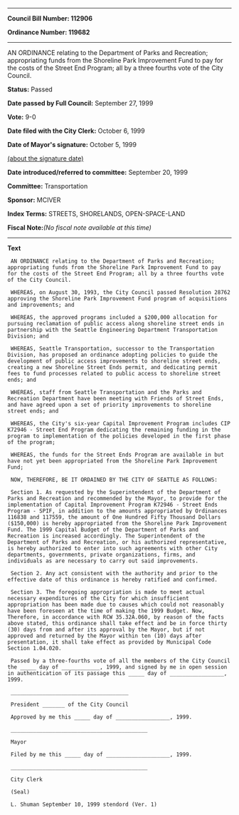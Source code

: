 

********

**Council Bill Number: 112906**
   
**Ordinance Number: 119682**
********

 AN ORDINANCE relating to the Department of Parks and Recreation; appropriating funds from the Shoreline Park Improvement Fund to pay for the costs of the Street End Program; all by a three fourths vote of the City Council.

**Status:** Passed
   
**Date passed by Full Council:** September 27, 1999
   
**Vote:** 9-0
   
**Date filed with the City Clerk:** October 6, 1999
   
**Date of Mayor's signature:** October 5, 1999
   
[(about the signature date)](/~public/approvaldate.htm)
   
   
   
**Date introduced/referred to committee:** September 20, 1999
   
**Committee:** Transportation
   
**Sponsor:** MCIVER
   
   
**Index Terms:** STREETS, SHORELANDS, OPEN-SPACE-LAND

**Fiscal Note:**_(No fiscal note available at this time)_

********

**Text**
   
```
 AN ORDINANCE relating to the Department of Parks and Recreation; appropriating funds from the Shoreline Park Improvement Fund to pay for the costs of the Street End Program; all by a three fourths vote of the City Council.

 WHEREAS, on August 30, 1993, the City Council passed Resolution 28762 approving the Shoreline Park Improvement Fund program of acquisitions and improvements; and

 WHEREAS, the approved programs included a $200,000 allocation for pursuing reclamation of public access along shoreline street ends in partnership with the Seattle Engineering Department Transportation Division; and

 WHEREAS, Seattle Transportation, successor to the Transportation Division, has proposed an ordinance adopting policies to guide the development of public access improvements to shoreline street ends, creating a new Shoreline Street Ends permit, and dedicating permit fees to fund processes related to public access to shoreline street ends; and

 WHEREAS, staff from Seattle Transportation and the Parks and Recreation Department have been meeting with Friends of Street Ends, and have agreed upon a set of priority improvements to shoreline street ends; and

 WHEREAS, the City's six-year Capital Improvement Program includes CIP K72946 - Street End Program dedicating the remaining funding in the program to implementation of the policies developed in the first phase of the program;

 WHEREAS, the funds for the Street Ends Program are available in but have not yet been appropriated from the Shoreline Park Improvement Fund;

 NOW, THEREFORE, BE IT ORDAINED BY THE CITY OF SEATTLE AS FOLLOWS:

 Section 1. As requested by the Superintendent of the Department of Parks and Recreation and recommended by the Mayor, to provide for the implementation of Capital Improvement Program K72946 - Street Ends Program - SPIF, in addition to the amounts appropriated by Ordinances 116838 and 117559, the amount of One Hundred Fifty Thousand Dollars ($150,000) is hereby appropriated from the Shoreline Park Improvement Fund. The 1999 Capital Budget of the Department of Parks and Recreation is increased accordingly. The Superintendent of the Department of Parks and Recreation, or his authorized representative, is hereby authorized to enter into such agreements with other City departments, governments, private organizations, firms, and individuals as are necessary to carry out said improvements.

 Section 2. Any act consistent with the authority and prior to the effective date of this ordinance is hereby ratified and confirmed.

 Section 3. The foregoing appropriation is made to meet actual necessary expenditures of the City for which insufficient appropriation has been made due to causes which could not reasonably have been foreseen at the time of making the 1999 Budget. Now, Therefore, in accordance with RCW 35.32A.060, by reason of the facts above stated, this ordinance shall take effect and be in force thirty (30) days from and after its approval by the Mayor, but if not approved and returned by the Mayor within ten (10) days after presentation, it shall take effect as provided by Municipal Code Section 1.04.020.

 Passed by a three-fourths vote of all the members of the City Council the _____ day of ____________, 1999, and signed by me in open session in authentication of its passage this _____ day of _________________, 1999.

 _____________________________________

 President _______ of the City Council

 Approved by me this _____ day of _________________, 1999.

 ___________________________________________

 Mayor

 Filed by me this _____ day of ____________________, 1999.

 ___________________________________________

 City Clerk

 (Seal)

 L. Shuman September 10, 1999 stendord (Ver. 1)

```
